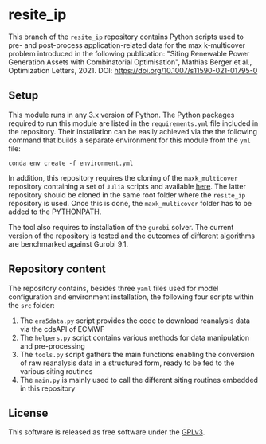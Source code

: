 # resite_ip

This branch of the `resite_ip` repository contains Python scripts used to pre- and post-process application-related data
for the max k-multicover problem introduced in the following publication: "Siting Renewable Power Generation Assets with Combinatorial Optimisation", Mathias Berger et al., Optimization Letters, 2021. DOI: https://doi.org/10.1007/s11590-021-01795-0

## Setup

This module runs in any 3.x version of Python. The Python packages required to run this module are listed 
in the `requirements.yml` file included in the repository. Their installation can be easily achieved via the the following
command that builds a separate environment for this module from the `yml` file:
   
    conda env create -f environment.yml
    
In addition, this repository requires the cloning of the `maxk_multicover` repository containing a set of `Julia` scripts and 
available [here](https://gitlab.uliege.be/smart_grids/public/maxk_multicover).
The latter repository should be cloned in the same root folder where the `resite_ip` repository is used. Once this is done,
the `maxk_multicover` folder has to be added to the PYTHONPATH.

The tool also requires to installation of the `gurobi` solver. The current version of the repository is tested and the outcomes of different
algorithms are benchmarked against Gurobi 9.1.
   
## Repository content

The repository contains, besides three `yaml` files used for model configuration and environment installation, the following four scripts within the `src` folder:
1. The `era5data.py` script provides the code to download reanalysis data via the cdsAPI of ECMWF 
2. The `helpers.py` script contains various methods for data manipulation and pre-processing
3. The `tools.py` script gathers the main functions enabling the conversion of raw reanalysis data in a structured form, ready to be fed to the various siting routines
4. The `main.py` is mainly used to call the different siting routines embedded in this repository

## License
This software is released as free software under the [GPLv3](http://www.gnu.org/licenses/gpl-3.0.en.html).


